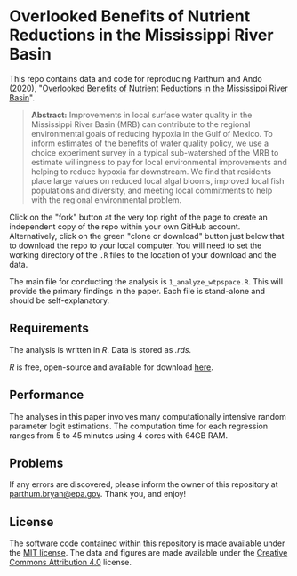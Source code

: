 # Overlooked Benefits of Nutrient Reductions in the Mississippi River Basin


This repo contains data and code for reproducing Parthum and Ando (2020), "[Overlooked Benefits of Nutrient Reductions in the Mississippi River Basin](http://le.uwpress.org/content/96/4/589.abstract)". 

> **Abstract:** Improvements in local surface water quality in the Mississippi River Basin (MRB) can contribute to the regional environmental goals of reducing hypoxia in the Gulf of Mexico. To inform estimates of the benefits of water quality policy, we use a choice experiment survey in a typical sub-watershed of the MRB to estimate willingness to pay for local environmental improvements and helping to reduce hypoxia far downstream. We find that residents place large values on reduced local algal blooms, improved local fish populations and diversity, and meeting local commitments to help with the regional environmental problem. 

Click on the "fork" button at the very top right of the page to create an independent copy of the repo within your own GitHub account. Alternatively, click on the green "clone or download" button just below that to download the repo to your local computer. You will need to set the working directory of the `.R` files to the location of your download and the data. 

The main file for conducting the analysis is `1_analyze_wtpspace.R`. This will provide the primary findings in the paper. Each file is stand-alone and should be self-explanatory.

## Requirements

The analysis is written in *R*. Data is stored as *.rds*.

*R* is free, open-source and available for download [here](https://www.r-project.org/).

## Performance

The analyses in this paper involves many computationally intensive random parameter logit estimations. The computation time for each regression ranges from 5 to 45 minutes using 4 cores with 64GB RAM.

## Problems

If any errors are discovered, please inform the owner of this repository at [parthum.bryan@epa.gov](mailto:parthum.bryan@epa.gov). Thank you, and enjoy!

## License

The software code contained within this repository is made available under the [MIT license](http://opensource.org/licenses/mit-license.php). The data and figures are made available under the [Creative Commons Attribution 4.0](https://creativecommons.org/licenses/by/4.0/) license.
